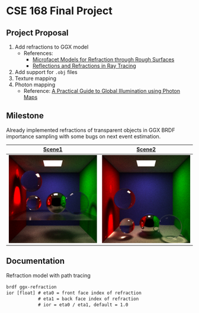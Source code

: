 # CSE 168 Final Project

## Project Proposal
1. Add refractions to GGX model
   * References: 
     * [Microfacet Models for Refraction through Rough Surfaces](https://www.cs.cornell.edu/~srm/publications/EGSR07-btdf.pdf)
     * [Reflections and Refractions in Ray Tracing](https://graphics.stanford.edu/courses/cs148-10-summer/docs/2006--degreve--reflection_refraction.pdf)
2. Add support for `.obj` files
3. Texture mapping
4. Photon mapping
   * Reference: [A Practical Guide to Global Illumination using Photon Maps](https://graphics.stanford.edu/courses/cs348b-00/course8.pdf)

## Milestone
Already implemented refractions of transparent objects in GGX BRDF importance sampling with some bugs on next event estimation.

[Scene1](./scenes/cornell-refraction.test) | [Scene2](./scenes/cornell-refraction2.test)
--- | ---
![img1](./images/cornell-refraction.png) | ![img2](./images/cornell-refraction2.png)

## Documentation

Refraction model with path tracing
```
brdf ggx-refraction
ior [float] # eta0 = front face index of refraction
            # eta1 = back face index of refraction
            # ior = eta0 / eta1, default = 1.0
```

